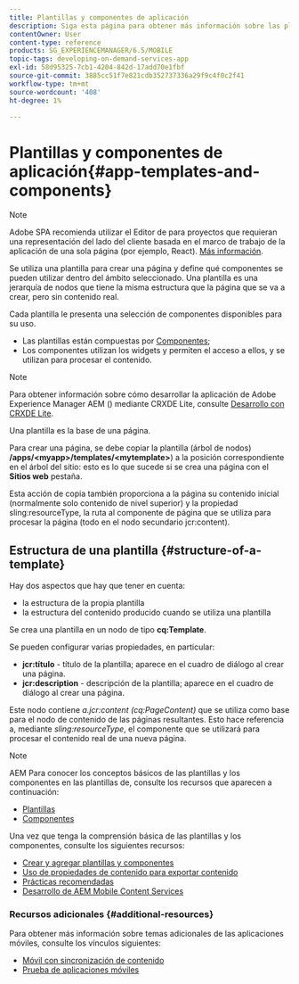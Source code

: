 ```yaml
---
title: Plantillas y componentes de aplicación
description: Siga esta página para obtener más información sobre las plantillas y los componentes de la aplicación. Proporciona información detallada sobre la estructura de las plantillas.
contentOwner: User
content-type: reference
products: SG_EXPERIENCEMANAGER/6.5/MOBILE
topic-tags: developing-on-demand-services-app
exl-id: 58d95325-7cb1-4204-842d-17add70e1fbf
source-git-commit: 3885cc51f7e821cdb352737336a29f9c4f0c2f41
workflow-type: tm+mt
source-wordcount: '408'
ht-degree: 1%

---
```


# Plantillas y componentes de aplicación{#app-templates-and-components}

>[!NOTE]
>
>Adobe SPA recomienda utilizar el Editor de para proyectos que requieran una representación del lado del cliente basada en el marco de trabajo de la aplicación de una sola página (por ejemplo, React). [Más información](/help/sites-developing/spa-overview.md).

Se utiliza una plantilla para crear una página y define qué componentes se pueden utilizar dentro del ámbito seleccionado. Una plantilla es una jerarquía de nodos que tiene la misma estructura que la página que se va a crear, pero sin contenido real.

Cada plantilla le presenta una selección de componentes disponibles para su uso.

* Las plantillas están compuestas por [Componentes](/help/sites-developing/components.md);
* Los componentes utilizan los widgets y permiten el acceso a ellos, y se utilizan para procesar el contenido.

>[!NOTE]
>
>Para obtener información sobre cómo desarrollar la aplicación de Adobe Experience Manager AEM () mediante CRXDE Lite, consulte [Desarrollo con CRXDE Lite](/help/sites-developing/developing-with-crxde-lite.md).

Una plantilla es la base de una página.

Para crear una página, se debe copiar la plantilla (árbol de nodos) **/apps/&lt;myapp>/templates/&lt;mytemplate>**) a la posición correspondiente en el árbol del sitio: esto es lo que sucede si se crea una página con el **Sitios web** pestaña.

Esta acción de copia también proporciona a la página su contenido inicial (normalmente solo contenido de nivel superior) y la propiedad sling:resourceType, la ruta al componente de página que se utiliza para procesar la página (todo en el nodo secundario jcr:content).

## Estructura de una plantilla {#structure-of-a-template}

Hay dos aspectos que hay que tener en cuenta:

* la estructura de la propia plantilla
* la estructura del contenido producido cuando se utiliza una plantilla

Se crea una plantilla en un nodo de tipo **cq:Template**.

Se pueden configurar varias propiedades, en particular:

* **jcr:título** - título de la plantilla; aparece en el cuadro de diálogo al crear una página.
* **jcr:description** - descripción de la plantilla; aparece en el cuadro de diálogo al crear una página.

Este nodo contiene *a.jcr:content (cq:PageContent)* que se utiliza como base para el nodo de contenido de las páginas resultantes. Esto hace referencia a, mediante *sling:resourceType*, el componente que se utilizará para procesar el contenido real de una nueva página.

>[!NOTE]
>
>AEM Para conocer los conceptos básicos de las plantillas y los componentes en las plantillas de, consulte los recursos que aparecen a continuación:
>
>* [Plantillas](/help/sites-developing/templates.md)
>* [Componentes](/help/sites-developing/components.md)
>

Una vez que tenga la comprensión básica de las plantillas y los componentes, consulte los siguientes recursos:

* [Crear y agregar plantillas y componentes](/help/mobile/mobile-ondemand-app-templates.md)
* [Uso de propiedades de contenido para exportar contenido](/help/mobile/on-demand-content-properties-exporting.md)
* [Prácticas recomendadas](/help/mobile/best-practices-aem-mobile.md)
* [Desarrollo de AEM Mobile Content Services](/help/mobile/developing-content-services.md)

### Recursos adicionales {#additional-resources}

Para obtener más información sobre temas adicionales de las aplicaciones móviles, consulte los vínculos siguientes:

* [Móvil con sincronización de contenido](/help/mobile/mobile-ondemand-contentsync.md)
* [Prueba de aplicaciones móviles](/help/mobile/develop-mobile-apps-testing.md)
